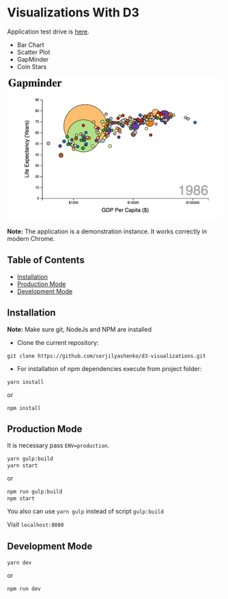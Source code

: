# Visualizations With D3

Application test drive is [here](https://d3visualizations.herokuapp.com/).

- Bar Chart
- Scatter Plot
- GapMinder
- Coin Stars

![Demo Image](./demo-images/gapminder.png)

**Note:** The application is a demonstration instance. It works correctly in modern Chrome.

## Table of Contents

- [Installation](#instalation)
- [Production Mode](#production_mode)
- [Development Mode](#development_mode)

## Installation

**Note:** Make sure git, NodeJs and NPM are installed

- Clone the current repository:

```bush
git clone https://github.com/serjilyashenko/d3-visualizations.git
```

- For installation of npm dependencies execute from project folder:

```bush
yarn install
```

or

```bush
npm install
```

## Production Mode

It is necessary pass `ENV=production`.

```bush
yarn gulp:build
yarn start
```

or

```bush
npm run gulp:build
npm start
```

You also can use `yarn gulp` instead of script `gulp:build`

Visit `localhost:8080`

## Development Mode

```
yarn dev
```

or

```
npm run dev
```
